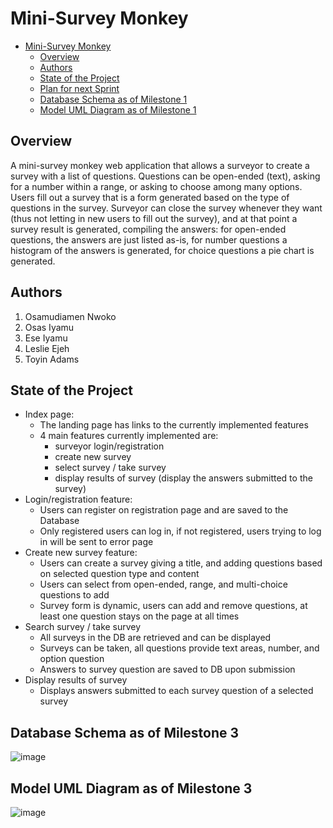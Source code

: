 # Mini-Survey Monkey

<!-- TOC -->
* [Mini-Survey Monkey](#mini-survey-monkey)
  * [Overview](#overview)
  * [Authors](#authors)
  * [State of the Project](#state-of-the-project)
  * [Plan for next Sprint](#plan-for-next-sprint)
  * [Database Schema as of Milestone 1](#database-schema-as-of-milestone-1)
  * [Model UML Diagram as of Milestone 1](#model-uml-diagram-as-of-milestone-1)
<!-- TOC -->

## Overview
A mini-survey monkey web application that allows a surveyor to create a survey with a list of questions. Questions can be open-ended (text), asking for a number within a range, or asking to choose among many options. Users fill out a survey that is a form generated based on the type of questions in the survey. Surveyor can close the survey whenever they want (thus not letting in new users to fill out the survey), and at that point a survey result is generated, compiling the answers: for open-ended questions, the answers are just listed as-is, for number questions a histogram of the answers is generated, for choice questions a pie chart is generated.

## Authors
1. Osamudiamen Nwoko
2. Osas Iyamu
3. Ese Iyamu
4. Leslie Ejeh
5. Toyin Adams

## State of the Project
- Index page:
  - The landing page has links to the currently implemented features
  - 4 main features currently implemented are:
    - surveyor login/registration
    - create new survey
    - select survey / take survey
    - display results of survey (display the answers submitted to the survey)
- Login/registration feature:
  - Users can register on registration page and are saved to the Database
  - Only registered users can log in, if not registered, users trying to log in will be sent to error page
- Create new survey feature:
  - Users can create a survey giving a title, and adding questions based on selected question type and content
  - Users can select from open-ended, range, and multi-choice questions to add
  - Survey form is dynamic, users can add and remove questions, at least one question stays on the page at all times
- Search survey / take survey
  - All surveys in the DB are retrieved and can be displayed
  - Surveys can be taken, all questions provide text areas, number, and option question
  - Answers to survey question are saved to DB upon submission
- Display results of survey
  - Displays answers submitted to each survey question of a selected survey


## Database Schema as of Milestone 3
![image](https://github.com/charles-55/Mini-SurveyMonkey/assets/77470047/3d9bab27-7ffa-4a74-aad9-0be661b07107)


## Model UML Diagram as of Milestone 3
![image](https://github.com/charles-55/Mini-SurveyMonkey/assets/140278554/6a530df0-c828-49b1-b330-61d816349fc1)


